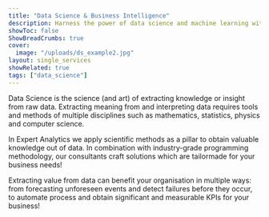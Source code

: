 ```yaml
---
title: "Data Science & Business Intelligence"
description: Harness the power of data science and machine learning with our team of highly educated experts. We transform raw data into actionable insights, driving innovation and informed decision-making. Let us help you unlock the potential of your data to achieve your business goals!
showToc: false
ShowBreadCrumbs: true
cover:
  image: "/uploads/ds_example2.jpg"
layout: single_services
showRelated: true
tags: ["data_science"]
---
```


Data Science is the science (and art) of extracting knowledge or insight from raw data.
Extracting meaning from and interpreting data requires tools and methods of multiple disciplines such as mathematics,
statistics, physics and computer science.

In Expert Analytics we apply scientific methods as a pillar to obtain valuable knowledge out of data.
In combination with industry-grade programming methodology,
our consultants craft solutions which are tailormade for your business needs!

Extracting value from data can benefit your organisation in multiple ways: from forecasting unforeseen events
and detect failures before they occur, to automate process and obtain significant and measurable KPIs for your business!

<!-- Data Analysis:
- Time Series analysis
- Digital Signal processing
- Statistical Analysis
- Machine Learning
- Root Cause analysis

Data Driven
- Predictions
- Decision Making
- Logistics / Planning -->
